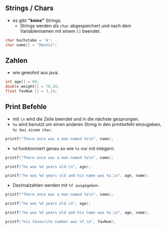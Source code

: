 ## Strings / Chars
- es gibt **"keine"** Strings. 
	- Strings werden als `char` abgespeichert und nach dem Variablennamen mit einem `[]` beendet.
```C
char buchstabe = 'A';
char name[] = "Dennis";
```

## Zahlen
- wie gewohnt aus java.
```C
int age[] = 69;
double weight[] = 70,34;
float favNum [] = 3,14;
```

## Print Befehle
- mit `\n` wird die Zeile beendet und in die nächste gesprungen.
- `%s` wird benutzt um einen anderen String in den printbefehl einzugeben, `%c bei einem char`.
```C
printf("There once was a man named %s\n", name);
```
- `%d` funktionniert genau so wie `%s` nur mit integern.
```C
printf("There once was a man named %s\n", name);

printf("he was %d years old.\n", age);

printf("he was %d years old and his name was %s.\n", age, name);
```
- Dezimalzahlen werden mit `%f ausgegeben`.
```C
printf("There once was a man named %s\n", name);

printf("he was %d years old.\n", age);

printf("he was %d years old and his name was %s.\n", age, name);

printf("his favourite number was %f.\n", favNum);
```